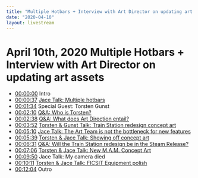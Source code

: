 ```yaml
---
title: "Multiple Hotbars + Interview with Art Director on updating art assets"
date: "2020-04-10"
layout: livestream
---
```

# April 10th, 2020 Multiple Hotbars + Interview with Art Director on updating art assets
* [00:00:00](https://youtu.be/CG-63B4g11U?t=0) Intro
* [00:00:37](https://youtu.be/CG-63B4g11U?t=37) [Jace Talk: Multiple hotbars](./transcriptions/yt-CG-63B4g11U,37.333333333333336,94.737738.md)
* [00:01:34](https://youtu.be/CG-63B4g11U?t=94) Special Guest: Torsten Gunst
* [00:02:10](https://youtu.be/CG-63B4g11U?t=130) [Q&A: Who is Torsten?](./transcriptions/yt-CG-63B4g11U,130.208023,158.391799.md)
* [00:02:38](https://youtu.be/CG-63B4g11U?t=158) [Q&A: What does Art Direction entail?](./transcriptions/yt-CG-63B4g11U,158.391799,232.364692.md)
* [00:03:52](https://youtu.be/CG-63B4g11U?t=232) [Torsten & Gunst Talk: Train Station redesign concept art](./transcriptions/yt-CG-63B4g11U,232.364692,310.635063.md)
* [00:05:10](https://youtu.be/CG-63B4g11U?t=310) [Jace Talk: The Art Team is not the bottleneck for new features](./transcriptions/yt-CG-63B4g11U,310.635063,339.523337.md)
* [00:05:39](https://youtu.be/CG-63B4g11U?t=339) [Torsten & Jace Talk: Showing off concept art](./transcriptions/yt-CG-63B4g11U,339.523337,391.581169.md)
* [00:06:31](https://youtu.be/CG-63B4g11U?t=391) [Q&A: Will the Train Station redesign be in the Steam Release?](./transcriptions/yt-CG-63B4g11U,391.581169,426.157201.md)
* [00:07:06](https://youtu.be/CG-63B4g11U?t=426) [Torsten & Jace Talk: New M.A.M. Concept Art](./transcriptions/yt-CG-63B4g11U,426.157201,590.022878.md)
* [00:09:50](https://youtu.be/CG-63B4g11U?t=590) Jace Talk: My camera died
* [00:10:11](https://youtu.be/CG-63B4g11U?t=611) [Torsten & Jace Talk: FICSIT Equipment polish](./transcriptions/yt-CG-63B4g11U,611.642462,724.268522.md)
* [00:12:04](https://youtu.be/CG-63B4g11U?t=724) Outro
